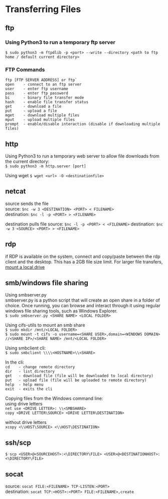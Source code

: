 # Transferring Files  

## ftp  
### Using Python3 to run a temporary ftp server
```
$ sudo python3 -m ftpdlib -p <port> --write --directory <path to ftp home / default current directory>  
```
### FTP Commands  
```
ftp [FTP SERVER ADDRESS] or ftp`  
open    - connect to an ftp server  
user    - enter ftp username  
pass    - enter ftp password  
bi      - binary file transfer mode  
hash    - enable file transfer status  
get     - download a file  
put     - upload a file  
mget    - download multiple files  
mput    - upload multiple files  
prompt  - enable/disable interaction (disable if downloading multiple files)
```
## http  
Using Python3 to run a temporary web server to allow file downloads from the current directory:  
`$ sudo python3 -m http.server [port]`  

Using wget 
`$ wget <url> -O <destinationfile>`

## netcat
source sends the file  
source: `$nc -w 3 <DESTINATION> <PORT> < FILENAME>`  
destination: `$nc -l -p <PORT> > <FILENAME>`

destination pulls file
source: `$nc -l -p <PORT> < <FILENAME>`
destination: `$nc -w 3 <SOURCE> <PORT> > <FILENAME>`    

## rdp  
if RDP is available on the system, connect and copy/paste between the rdp client and the desktop.  This has a 2GB file size limit.  For larger file transfers, [mount a local drive](https://helpdeskgeek.com/networking/accessing-local-files-and-folders-on-remote-desktop-session/)  

 
## smb/windows file sharing  
Using smbserver.py  
smbserver.py is a python script that will create an open share in a folder of choice.  Once running, you can browse and interact through it using regular windows file sharing tools, such as Windows Explorer.  
`$ sudo smbserver.py <SHARE NAME> <LOCAL FOLDER>`  

Using cifs-utils to mount an smb share  
`$ sudo mkdir /mnt/<LOCAL FOLDER>`  
`$ sudo mount -t cifs -o username=<SHARE USER>,domain=<WINDOWS DOMAIN> //<SHARE IP>/<SHARE NAME> /mnt/<LOCAL FOLDER>`  

Using smbclient cli:  
`$ sudo smbclient \\\\<HOSTNAME>\\<SHARE>`  

In the cli:  
`cd    - change remote directory`  
`dir   - list directory`  
`get   - download file (file will be downloaded to local directory)`  
`put   - upload file (file will be uploaded to remote directory)`  
`help  - help menu`  
`exit  - exits the cli`  

Copying files from the Windows command line:  
using drive letters  
`net use <DRIVE LETTER>: \\<SMBSHARE>`  
`copy <DRIVE LETTER\SOURCE> <DRIVE LETTER\DESTINATION>`  
  
without drive letters  
`xcopy <\\HOST\SOURCE> <\\HOST\DESTINATION>`  

## ssh/scp  
`$ scp <USER>@<SOURCEHOST>:<\DIRECTORY\FILE> <USER>@<DESTINATIONHOST>:<\DIRECTORY\FILE>`  

## socat  
source: `socat FILE:<FILENAME> TCP-LISTEN:<PORT>`  
destination:  `socat TCP:<HOST>:<PORT> FILE:<FILENAME>,create`  





